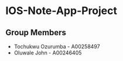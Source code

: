 # IOS-Note-App-Project

## Group Members
- Tochukwu Ozurumba - A00258497
- Oluwale John - A00246405
